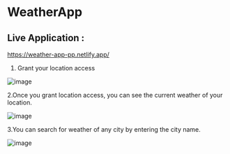 # WeatherApp

## Live Application : 
https://weather-app-pp.netlify.app/

1. Grant your location access

![image](https://user-images.githubusercontent.com/54476598/234649199-b1f42115-beff-4d43-a645-c40f35ee73c4.png)

2.Once you grant location access, you can see the current weather of your location.

![image](https://user-images.githubusercontent.com/54476598/234649544-0617694f-da8c-40f8-8cce-3edccbb05fb5.png)

3.You can search for weather of any city by entering the city name.

![image](https://user-images.githubusercontent.com/54476598/234649756-ccc8c8f0-0f6a-49ce-9903-d4d8fd64aefa.png)

